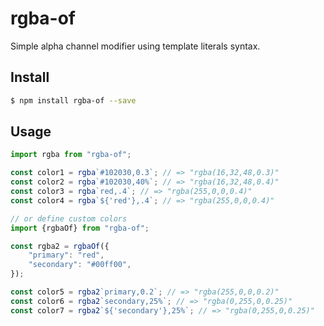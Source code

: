 rgba-of
=======

Simple alpha channel modifier using template literals syntax.


## Install

```sh
$ npm install rgba-of --save
```


## Usage

```js
import rgba from "rgba-of";

const color1 = rgba`#102030,0.3`; // => "rgba(16,32,48,0.3)"
const color2 = rgba`#102030,40%`; // => "rgba(16,32,48,0.4)"
const color3 = rgba`red,.4`; // => "rgba(255,0,0,0.4)"
const color4 = rgba`${'red'},.4`; // => "rgba(255,0,0,0.4)"

// or define custom colors
import {rgbaOf} from "rgba-of";

const rgba2 = rgbaOf({
    "primary": "red",
    "secondary": "#00ff00",
});

const color5 = rgba2`primary,0.2`; // => "rgba(255,0,0,0.2)"
const color6 = rgba2`secondary,25%`; // => "rgba(0,255,0,0.25)"
const color7 = rgba2`${'secondary'},25%`; // => "rgba(0,255,0,0.25)"
```
